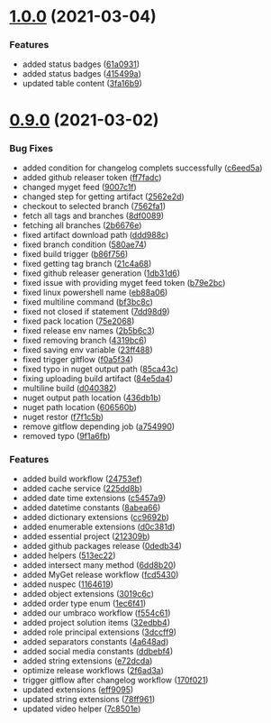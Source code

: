 <a name="1.0.0"></a>
# [1.0.0](https://github.com/thecogworks/cog-essentials/compare/0.9.0...1.0.0) (2021-03-04)


### Features

* added status badges ([61a0931](https://github.com/thecogworks/cog-essentials/commit/61a0931))
* added status badges ([415499a](https://github.com/thecogworks/cog-essentials/commit/415499a))
* updated table content ([3fa16b9](https://github.com/thecogworks/cog-essentials/commit/3fa16b9))



<a name="0.9.0"></a>
# [0.9.0](https://github.com/thecogworks/cog-essentials/compare/212309b...0.9.0) (2021-03-02)


### Bug Fixes

* added condition for changelog complets successfully ([c6eed5a](https://github.com/thecogworks/cog-essentials/commit/c6eed5a))
* added github releaser token ([ff7fadc](https://github.com/thecogworks/cog-essentials/commit/ff7fadc))
* changed myget feed ([9007c1f](https://github.com/thecogworks/cog-essentials/commit/9007c1f))
* changed step for getting artifact ([2562e2d](https://github.com/thecogworks/cog-essentials/commit/2562e2d))
* checkout to selected branch ([7562fa1](https://github.com/thecogworks/cog-essentials/commit/7562fa1))
* fetch all tags and branches ([8df0089](https://github.com/thecogworks/cog-essentials/commit/8df0089))
* fetching all branches ([2b6676e](https://github.com/thecogworks/cog-essentials/commit/2b6676e))
* fixed artifact download path ([ddd988c](https://github.com/thecogworks/cog-essentials/commit/ddd988c))
* fixed branch condition ([580ae74](https://github.com/thecogworks/cog-essentials/commit/580ae74))
* fixed build trigger ([b86f756](https://github.com/thecogworks/cog-essentials/commit/b86f756))
* fixed getting tag branch ([21c4a68](https://github.com/thecogworks/cog-essentials/commit/21c4a68))
* fixed github releaser generation ([1db31d6](https://github.com/thecogworks/cog-essentials/commit/1db31d6))
* fixed issue with providing myget feed token ([b79e2bc](https://github.com/thecogworks/cog-essentials/commit/b79e2bc))
* fixed linux powershell name ([eb88a06](https://github.com/thecogworks/cog-essentials/commit/eb88a06))
* fixed multiline command ([bf3bc8c](https://github.com/thecogworks/cog-essentials/commit/bf3bc8c))
* fixed not closed if statement ([7dd98d9](https://github.com/thecogworks/cog-essentials/commit/7dd98d9))
* fixed pack location ([75e2068](https://github.com/thecogworks/cog-essentials/commit/75e2068))
* fixed release env names ([2b5b6c3](https://github.com/thecogworks/cog-essentials/commit/2b5b6c3))
* fixed removing branch ([4319bc6](https://github.com/thecogworks/cog-essentials/commit/4319bc6))
* fixed saving env variable ([23ff488](https://github.com/thecogworks/cog-essentials/commit/23ff488))
* fixed trigger gitflow ([f0a5f34](https://github.com/thecogworks/cog-essentials/commit/f0a5f34))
* fixed typo in nuget output path ([85ca43c](https://github.com/thecogworks/cog-essentials/commit/85ca43c))
* fixing uploading build artifact ([84e5da4](https://github.com/thecogworks/cog-essentials/commit/84e5da4))
* multiline build ([d040382](https://github.com/thecogworks/cog-essentials/commit/d040382))
* nuget output path location ([436db1b](https://github.com/thecogworks/cog-essentials/commit/436db1b))
* nuget path location ([606560b](https://github.com/thecogworks/cog-essentials/commit/606560b))
* nuget restor ([f7f1c5b](https://github.com/thecogworks/cog-essentials/commit/f7f1c5b))
* remove gitflow depending job ([a754990](https://github.com/thecogworks/cog-essentials/commit/a754990))
* removed typo ([9f1a6fb](https://github.com/thecogworks/cog-essentials/commit/9f1a6fb))


### Features

* added build workflow ([24753ef](https://github.com/thecogworks/cog-essentials/commit/24753ef))
* added cache service ([225dd8b](https://github.com/thecogworks/cog-essentials/commit/225dd8b))
* added date time extensions ([c5457a9](https://github.com/thecogworks/cog-essentials/commit/c5457a9))
* added datetime constants ([8abea66](https://github.com/thecogworks/cog-essentials/commit/8abea66))
* added dictionary extensions ([cc9692b](https://github.com/thecogworks/cog-essentials/commit/cc9692b))
* added enumerable extensions ([d0c381d](https://github.com/thecogworks/cog-essentials/commit/d0c381d))
* added essential project ([212309b](https://github.com/thecogworks/cog-essentials/commit/212309b))
* added github packages release ([0dedb34](https://github.com/thecogworks/cog-essentials/commit/0dedb34))
* added helpers ([513ec22](https://github.com/thecogworks/cog-essentials/commit/513ec22))
* added intersect many method ([6dd8b20](https://github.com/thecogworks/cog-essentials/commit/6dd8b20))
* added MyGet release workflow ([fcd5430](https://github.com/thecogworks/cog-essentials/commit/fcd5430))
* added nuspec ([1164619](https://github.com/thecogworks/cog-essentials/commit/1164619))
* added object extensions ([3019c6c](https://github.com/thecogworks/cog-essentials/commit/3019c6c))
* added order type enum ([1ec6f41](https://github.com/thecogworks/cog-essentials/commit/1ec6f41))
* added our umbraco workflow ([f554c61](https://github.com/thecogworks/cog-essentials/commit/f554c61))
* added project solution items ([32edbb4](https://github.com/thecogworks/cog-essentials/commit/32edbb4))
* added role principal extensions ([3dccff9](https://github.com/thecogworks/cog-essentials/commit/3dccff9))
* added separators constants ([4a648ad](https://github.com/thecogworks/cog-essentials/commit/4a648ad))
* added social media constants ([ddbebf4](https://github.com/thecogworks/cog-essentials/commit/ddbebf4))
* added string extensions ([e72dcda](https://github.com/thecogworks/cog-essentials/commit/e72dcda))
* optimize release workflows ([2f6ad3a](https://github.com/thecogworks/cog-essentials/commit/2f6ad3a))
* trigger gitflow after changelog workflow ([170f021](https://github.com/thecogworks/cog-essentials/commit/170f021))
* updated extensions ([eff9095](https://github.com/thecogworks/cog-essentials/commit/eff9095))
* updated string extensions ([78ff961](https://github.com/thecogworks/cog-essentials/commit/78ff961))
* updated video helper ([7c8501e](https://github.com/thecogworks/cog-essentials/commit/7c8501e))



